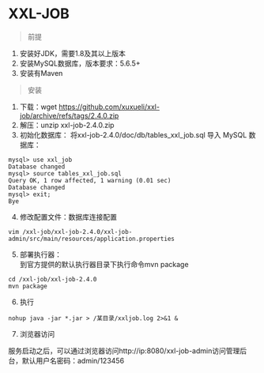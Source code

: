 # XXL-JOB

> 前提

1. 安装好JDK，需要1.8及其以上版本
2. 安装MySQL数据库，版本要求：5.6.5+
3. 安装有Maven

> 安装
1. 下载：wget https://github.com/xuxueli/xxl-job/archive/refs/tags/2.4.0.zip
2. 解压：unzip xxl-job-2.4.0.zip
3. 初始化数据库：
   将xxl-job-2.4.0/doc/db/tables_xxl_job.sql 导入 MySQL 数据库：
```log
mysql> use xxl_job
Database changed
mysql> source tables_xxl_job.sql
Query OK, 1 row affected, 1 warning (0.01 sec)
Database changed
mysql> exit;
Bye
```
4. 修改配置文件：数据库连接配置
```log
vim /xxl-job/xxl-job-2.4.0/xxl-job-admin/src/main/resources/application.properties
```

5. 部署执行器：  
到官方提供的默认执行器目录下执行命令mvn package
```log
cd /xxl-job/xxl-job-2.4.0
mvn package
```

6.  执行
```
nohup java -jar *.jar > /某目录/xxljob.log 2>&1 &
```

7. 浏览器访问

服务启动之后，可以通过浏览器访问http://ip:8080/xxl-job-admin访问管理后台，默认用户名密码：admin/123456
